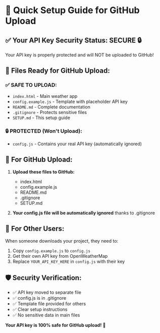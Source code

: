 # 🚀 Quick Setup Guide for GitHub Upload

## ✅ Your API Key Security Status: **SECURE** 🔒

Your API key is properly protected and will NOT be uploaded to GitHub!

## 📁 Files Ready for GitHub Upload:

### ✅ **SAFE TO UPLOAD:**
- `index.html` - Main weather app
- `config.example.js` - Template with placeholder API key
- `README.md` - Complete documentation
- `.gitignore` - Protects sensitive files
- `SETUP.md` - This setup guide

### 🔒 **PROTECTED (Won't Upload):**
- `config.js` - Contains your real API key (automatically ignored)

## 🎯 For GitHub Upload:

1. **Upload these files to GitHub:**
   - index.html
   - config.example.js
   - README.md
   - .gitignore
   - SETUP.md

2. **Your config.js file will be automatically ignored** thanks to .gitignore

## 👥 For Other Users:

When someone downloads your project, they need to:

1. Copy `config.example.js` to `config.js`
2. Get their own API key from OpenWeatherMap
3. Replace `YOUR_API_KEY_HERE` in `config.js` with their key

## 🛡️ Security Verification:

- ✅ API key moved to separate file
- ✅ config.js is in .gitignore
- ✅ Template file provided for others
- ✅ Clear setup instructions
- ✅ No sensitive data in main files

**Your API key is 100% safe for GitHub upload!** 🎉
